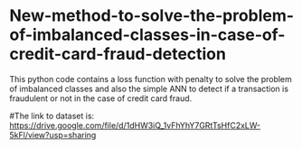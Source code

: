 # New-method-to-solve-the-problem-of-imbalanced-classes-in-case-of-credit-card-fraud-detection
 This python code  contains a loss function with penalty to solve the problem of imbalanced classes and also the simple ANN to detect if a transaction is fraudulent or not in the case of credit  card fraud. 


#The link to dataset is: https://drive.google.com/file/d/1dHW3iQ_1vFhYhY7GRtTsHfC2xLW-5kFl/view?usp=sharing
